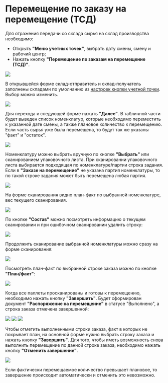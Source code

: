 # Перемещение по заказу на перемещение (ТСД)

Для отражения передачи со склада сырья на склад производства необходимо:

- Открыть **"Меню учетных точек"**, выбрать дату смены, смену и рабочий центр;
- Нажать кнопку **"Перемещение по заказам на перемещение (ТСД)"**.

![](image-1.png)

В открывшейся форме склад-отправитель и склад-получатель заполнены складами по умолчанию из [настроек кнопки учетной точки](SettingAccountingPointOrderTSD.md). Выбор можно изменить. 

![](image-2.png)

Для перехода к следующей форме нажать **"Далее"**. В табличной части будет выведен список номенклатур, которые необходимо переместить к указанной дате смены, а также плановое количество к перемещению. Если часть сырья уже была перемещена, то будут так же указаны "факт" и "остаток". 

![](image-3.png)

Номенклатуру можно выбрать вручную по кнопке **"Выбрать"** или сканированием упаковочного листа. При сканировании упаковочного листа выбирается подходящая по номенклатуре/партии строка задания. Если в **"Заказе на перемещение"** не указана партия номенклатуры, то по такой строке задания может быть перемещена любая партия.

![](1.gif)

На форме сканирования видно план-факт по выбранной номенклатуре, вес текущего сканирования. 

![](image-4.png)

По кнопке **"Состав"** можно посмотреть информацию о текущем сканировании и при ошибочном сканировании удалить строку:

![](2.gif)

Продолжить сканирование выбранной номенклатуры можно сразу на форме сканирования:

![](3.gif)

Посмотреть план-факт по выбранной строке заказа можно по кнопке **"План/факт"**:

![](4.gif)

Когда все паллеты просканированы и готовы к перемещению, необходимо нажать кнопку **"Завершить"**. Будет сформирован документ **"Распоряжение на перемещение"** в статусе "Выполнено", а строка заказа отмечена завершенной:

![](5.gif)
![](image-5.png)
![](image-6.png)

Чтобы отметить выполненными строки заказа, факт в которых не покрывает план, на основной форме нужно выбрать строку заказа и нажать кнопку **"Завершить"**. Для того, чтобы иметь возможность снова выполнить перемещение по данной строке заказа, необходимо нажать кнопку **"Отменить завершение"**.

![](6.gif)

Если фактически перемещаемое количество превышает плановое, то завершение происходит автоматически и отменить это невозможно.
